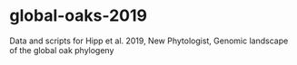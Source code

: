 # global-oaks-2019
Data and scripts for Hipp et al. 2019, New Phytologist, Genomic landscape of the global oak phylogeny
